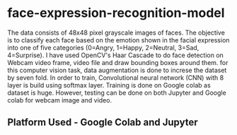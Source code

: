 # face-expression-recognition-model

The data consists of 48x48 pixel grayscale images of faces. The objective is to classify each face based on the emotion shown in the facial expression into one of five categories (0=Angry, 1=Happy, 2=Neutral, 3=Sad, 4=Surprise). I have used OpenCV's Haar Cascade to do face detection on Webcam video frame, video file and draw bounding boxes around them. for this computer vision task, data augmentation is done to increse the dataset by seven fold. In order to train, Convolutional neural network (CNN) with 8 layer is build using softmax layer. Training is done on Google colab as dataset is huge. However, testing can be done on both Jupyter and Google colab for webcam image and video.

## Platform Used - Google Colab and Jupyter
